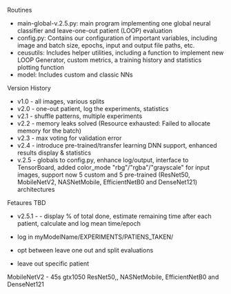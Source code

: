 Routines


- main-global-v.2.5.py: main program implementing one global neural classifier and leave-one-out patient (LOOP) evaluation
- config.py: Contains our configuration of important variables, including image and batch size, epochs, input and output file paths, etc.
- ceusutils: Includes helper utilities, including a function to implement new LOOP Generator, custom metrics, a training history and statistics plotting function
- model: Includes custom and classic NNs


Version History

- v1.0 - all images, various splits
- v2.0 - one-out patient, log the experiments, statistics
- v2.1 - shuffle patterns, multiple experiments
- v2.2 - memory leaks solved (Resource exhausted:  Failed to allocate memory for the batch)
- v2.3 - max voting for validation error
- v2.4 - introduce pre-trained/transfer learning DNN support, enhanced results display & statistics   
- v.2.5 - globals to config.py, enhance log/output, interface to TensorBoard, added color_mode "rbg"/"rgba"/"grayscale" for input images, support now 5 custom and 5 pre-trained (ResNet50, MobileNetV2, NASNetMobile, EfficientNetB0 and DenseNet121) architectures


Fetaures TBD
- v2.5.1 - - display % of total done, estimate remaining time after each patient, calculate and log mean time/epoch
- log in myModelName/EXPERIMENTS/PATIENS_TAKEN/ 

- opt between leave one out and split evaluations
- leave out specific patient

MobileNetV2 - 45s gtx1050
ResNet50,, NASNetMobile, EfficientNetB0 and DenseNet121